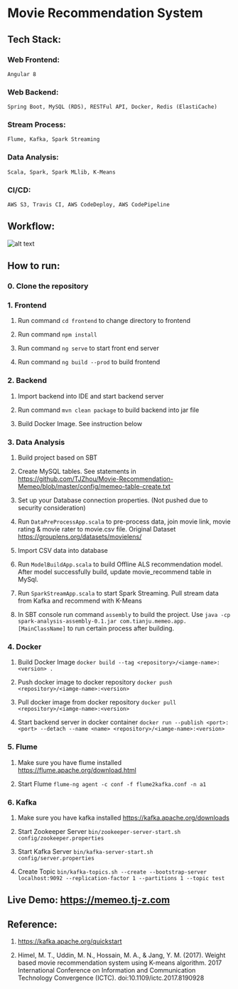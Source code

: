 # Movie Recommendation System

## Tech Stack:

### Web Frontend: 
    Angular 8

### Web Backend:
    Spring Boot, MySQL (RDS), RESTFul API, Docker, Redis (ElastiCache)

### Stream Process:
    Flume, Kafka, Spark Streaming

### Data Analysis:
    Scala, Spark, Spark MLlib, K-Means

### CI/CD:
    AWS S3, Travis CI, AWS CodeDeploy, AWS CodePipeline
## Workflow:
![alt text](https://tianju.s3.amazonaws.com/memeo-workflow.jpg)
## How to run:
### 0. Clone the repository

### 1. Frontend
1. Run command `cd frontend` to change directory to frontend

2. Run command `npm install`

3. Run command `ng serve` to start front end server

4. Run command `ng build --prod` to build frontend

### 2. Backend
1. Import backend into IDE and start backend server

2. Run command `mvn clean package` to build backend into jar file

3. Build Docker Image. See instruction below

### 3. Data Analysis
1. Build project based on SBT

2. Create MySQL tables. See statements in https://github.com/TJZhou/Movie-Recommendation-Memeo/blob/master/config/memeo-table-create.txt

3. Set up your Database connection properties. (Not pushed due to security consideration)

4. Run `DataPreProcessApp.scala` to pre-process data, join movie link, movie rating & movie rater to movie.csv file. Original Dataset https://grouplens.org/datasets/movielens/ 

5. Import CSV data into database

6. Run `ModelBuildApp.scala` to build Offline ALS recommendation model. After model successfully build, update movie_recommend table in MySql.

7. Run `SparkStreamApp.scala` to start Spark Streaming. Pull stream data from Kafka and recommend with K-Means

8. In SBT console run command `assembly` to build the project. Use `java -cp spark-analysis-assembly-0.1.jar com.tianju.memeo.app.[MainClassName]` to run certain process after building. 

### 4. Docker
1. Build Docker Image
`docker build --tag <repository>/<iamge-name>:<version> .`

2. Push docker image to docker repository
`docker push <repository>/<iamge-name>:<version>`
    
3. Pull docker image from docker repository
`docker pull <repository>/<iamge-name>:<version>`

4. Start backend server in docker container 
`docker run --publish <port>:<port> --detach --name <name> <repository>/<iamge-name>:<version>`

### 5. Flume
1. Make sure you have flume installed
https://flume.apache.org/download.html

2. Start Flume `flume-ng agent -c conf -f flume2kafka.conf -n a1`

### 6. Kafka
1. Make sure you have kafka installed
https://kafka.apache.org/downloads

2. Start Zookeeper Server 
`bin/zookeeper-server-start.sh config/zookeeper.properties`

3. Start Kafka Server 
`bin/kafka-server-start.sh config/server.properties`
    
4. Create Topic
`bin/kafka-topics.sh --create --bootstrap-server localhost:9092 --replication-factor 1 --partitions 1 --topic test`

## Live Demo: https://memeo.tj-z.com

## Reference: 
1. https://kafka.apache.org/quickstart

2. Himel, M. T., Uddin, M. N., Hossain, M. A., &amp; Jang, Y. M. (2017). Weight based movie recommendation system using K-means algorithm. 2017 International Conference on Information and Communication Technology Convergence (ICTC). doi:10.1109/ictc.2017.8190928